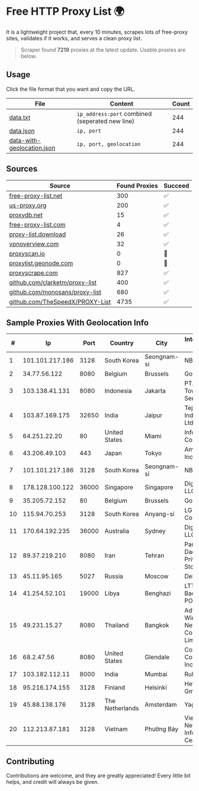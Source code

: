 
# Free HTTP Proxy List 🌍

It is a lightweight project that, every 10 minutes, scrapes lots of free-proxy sites, validates if it works, and serves a clean proxy list.


> Scraper found **7219** proxies at the latest update. Usable proxies are below.

## Usage

Click the file format that you want and copy the URL.


|File|Content|Count|
|----|-------|-----|
|[data.txt](https://raw.githubusercontent.com/themiralay/Proxy-List-World/master/data.txt)|`ip_address:port` combined (seperated new line)|244|
|[data.json](https://raw.githubusercontent.com/themiralay/Proxy-List-World/master/data.json)|`ip, port`|244|
|[data-with-geolocation.json](https://raw.githubusercontent.com/themiralay/Proxy-List-World/master/data-with-geolocation.json)|`ip, port, geolocation`|244|

## Sources

|Source|Found Proxies|Succeed|
|------|-------------|-------|
|[free-proxy-list.net](https://free-proxy-list.net)|300|✅|
|[us-proxy.org](https://www.us-proxy.org)|200|✅|
|[proxydb.net](http://proxydb.net)|15|✅|
|[free-proxy-list.com](https://free-proxy-list.com/?page=&port=&type%5B%5D=http&type%5B%5D=https&up_time=0&search=Search)|4|✅|
|[proxy-list.download](https://www.proxy-list.download/HTTP)|26|✅|
|[vpnoverview.com](https://vpnoverview.com/privacy/anonymous-browsing/free-proxy-servers)|32|✅|
|[proxyscan.io](https://www.proxyscan.io)|0|🚫|
|[proxylist.geonode.com](https://proxylist.geonode.com/api/proxy-list?limit=300&page=1&sort_by=lastChecked&sort_type=desc&protocols=http,https)|0|🚫|
|[proxyscrape.com](https://api.proxyscrape.com/v2/?request=displayproxies&protocol=http&timeout=10000&country=all&ssl=all&anonymity=all)|827|✅|
|[github.com/clarketm/proxy-list](https://raw.githubusercontent.com/clarketm/proxy-list/master/proxy-list-raw.txt)|400|✅|
|[github.com/monosans/proxy-list](https://raw.githubusercontent.com/monosans/proxy-list/main/proxies/http.txt)|680|✅|
|[github.com/TheSpeedX/PROXY-List](https://raw.githubusercontent.com/TheSpeedX/PROXY-List/master/http.txt)|4735|✅|


## Sample Proxies With Geolocation Info

|#|Ip|Port|Country|City|Internet Service Provider|
|-|--|----|-------|----|-------------------------|
|1|101.101.217.186|3128|South Korea|Seongnam-si|NBP|
|2|34.77.56.122|8080|Belgium|Brussels|Google LLC|
|3|103.138.41.131|8080|Indonesia|Jakarta|PT. Bali Towerindo Sentra|
|4|103.87.169.175|32650|India|Jaipur|Tejays Industries Pvt Ltd|
|5|64.251.22.20|80|United States|Miami|Infolink Global Corporation|
|6|43.206.49.103|443|Japan|Tokyo|Amazon.com, Inc.|
|7|101.101.217.186|3128|South Korea|Seongnam-si|NBP|
|8|178.128.100.122|36000|Singapore|Singapore|DigitalOcean, LLC|
|9|35.205.72.152|80|Belgium|Brussels|Google LLC|
|10|115.94.70.253|3128|South Korea|Anyang-si|LG DACOM Corporation|
|11|170.64.192.235|36000|Australia|Sydney|DigitalOcean, LLC|
|12|89.37.219.210|8080|Iran|Tehran|Parvaresh Dadeha Co. Private Joint Stock|
|13|45.11.95.165|5027|Russia|Moscow|Delta Ltd|
|14|41.254.52.101|19000|Libya|Benghazi|LTT Network Backbone and POPs|
|15|49.231.15.27|8080|Thailand|Bangkok|Advanced Wireless Network Company Limited|
|16|68.2.47.56|8080|United States|Glendale|Cox Communications Inc.|
|17|103.182.112.11|8000|India|Mumbai|Ruhi Infotech|
|18|95.216.174.155|3128|Finland|Helsinki|Hetzner Online GmbH|
|19|45.88.138.176|3128|The Netherlands|Amsterdam|Yaglom Labs Ltd|
|20|112.213.87.181|3128|Vietnam|Phường Bảy|Vietnam Internet Network Information Center|



## Contributing

Contributions are welcome, and they are greatly appreciated! Every
little bit helps, and credit will always be given.

